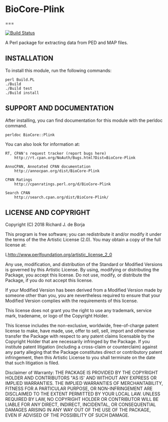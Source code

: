 # BioCore-Plink
===

[![Build Status](https://travis-ci.org/Bio-Core/BioCore-Plink.svg?branch=master)](https://travis-ci.org/Bio-Core/BioCore-Plink)

A Perl package for extracting data from PED and MAP files.

## INSTALLATION

To install this module, run the following commands:

	perl Build.PL
	./Build
	./Build test
	./Build install

## SUPPORT AND DOCUMENTATION

After installing, you can find documentation for this module with the
perldoc command.

    perldoc BioCore::Plink

You can also look for information at:

    RT, CPAN's request tracker (report bugs here)
        http://rt.cpan.org/NoAuth/Bugs.html?Dist=BioCore-Plink

    AnnoCPAN, Annotated CPAN documentation
        http://annocpan.org/dist/BioCore-Plink

    CPAN Ratings
        http://cpanratings.perl.org/d/BioCore-Plink

    Search CPAN
        http://search.cpan.org/dist/BioCore-Plink/


## LICENSE AND COPYRIGHT

Copyright (C) 2018 Richard J. de Borja

This program is free software; you can redistribute it and/or modify it
under the terms of the the Artistic License (2.0). You may obtain a
copy of the full license at:

L<http://www.perlfoundation.org/artistic_license_2_0>

Any use, modification, and distribution of the Standard or Modified
Versions is governed by this Artistic License. By using, modifying or
distributing the Package, you accept this license. Do not use, modify,
or distribute the Package, if you do not accept this license.

If your Modified Version has been derived from a Modified Version made
by someone other than you, you are nevertheless required to ensure that
your Modified Version complies with the requirements of this license.

This license does not grant you the right to use any trademark, service
mark, tradename, or logo of the Copyright Holder.

This license includes the non-exclusive, worldwide, free-of-charge
patent license to make, have made, use, offer to sell, sell, import and
otherwise transfer the Package with respect to any patent claims
licensable by the Copyright Holder that are necessarily infringed by the
Package. If you institute patent litigation (including a cross-claim or
counterclaim) against any party alleging that the Package constitutes
direct or contributory patent infringement, then this Artistic License
to you shall terminate on the date that such litigation is filed.

Disclaimer of Warranty: THE PACKAGE IS PROVIDED BY THE COPYRIGHT HOLDER
AND CONTRIBUTORS "AS IS' AND WITHOUT ANY EXPRESS OR IMPLIED WARRANTIES.
THE IMPLIED WARRANTIES OF MERCHANTABILITY, FITNESS FOR A PARTICULAR
PURPOSE, OR NON-INFRINGEMENT ARE DISCLAIMED TO THE EXTENT PERMITTED BY
YOUR LOCAL LAW. UNLESS REQUIRED BY LAW, NO COPYRIGHT HOLDER OR
CONTRIBUTOR WILL BE LIABLE FOR ANY DIRECT, INDIRECT, INCIDENTAL, OR
CONSEQUENTIAL DAMAGES ARISING IN ANY WAY OUT OF THE USE OF THE PACKAGE,
EVEN IF ADVISED OF THE POSSIBILITY OF SUCH DAMAGE.

